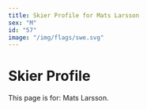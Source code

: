 ```yaml
---
title: Skier Profile for Mats Larsson
sex: "M"
id: "57"
image: "/img/flags/swe.svg" 
---
```


# Skier Profile

This page is for: Mats Larsson.
    